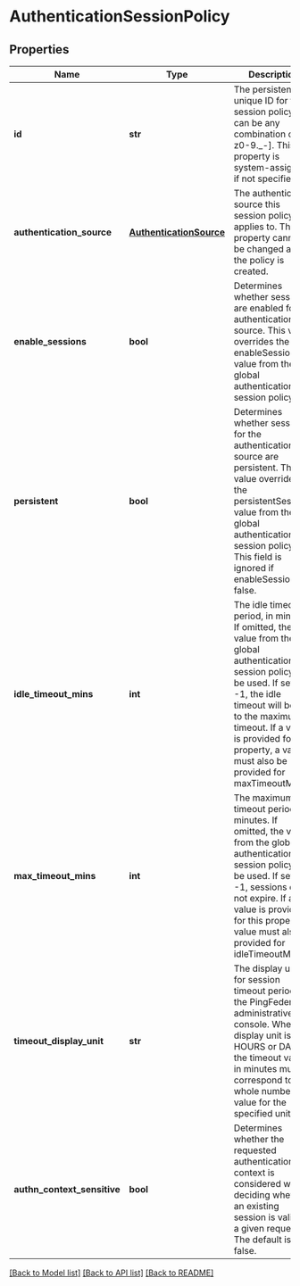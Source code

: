 # AuthenticationSessionPolicy

## Properties
Name | Type | Description | Notes
------------ | ------------- | ------------- | -------------
**id** | **str** | The persistent, unique ID for the session policy. It can be any combination of [a-z0-9._-]. This property is system-assigned if not specified. | [optional] 
**authentication_source** | [**AuthenticationSource**](AuthenticationSource.md) | The authentication source this session policy applies to. This property cannot be changed after the policy is created. | 
**enable_sessions** | **bool** | Determines whether sessions are enabled for the authentication source. This value overrides the enableSessions value from the global authentication session policy. | 
**persistent** | **bool** | Determines whether sessions for the authentication source are persistent. This value overrides the persistentSessions value from the global authentication session policy. This field is ignored if enableSessions is false. | [optional] 
**idle_timeout_mins** | **int** | The idle timeout period, in minutes. If omitted, the value from the global authentication session policy will be used. If set to -1, the idle timeout will be set to the maximum timeout. If a value is provided for this property, a value must also be provided for maxTimeoutMins. | [optional] 
**max_timeout_mins** | **int** | The maximum timeout period, in minutes. If omitted, the value from the global authentication session policy will be used. If set to -1, sessions do not expire. If a value is provided for this property, a value must also be provided for idleTimeoutMins. | [optional] 
**timeout_display_unit** | **str** | The display unit for session timeout periods in the PingFederate administrative console. When the display unit is HOURS or DAYS, the timeout values in minutes must correspond to a whole number value for the specified unit. | [optional] 
**authn_context_sensitive** | **bool** | Determines whether the requested authentication context is considered when deciding whether an existing session is valid for a given request. The default is false. | [optional] 

[[Back to Model list]](../README.md#documentation-for-models) [[Back to API list]](../README.md#documentation-for-api-endpoints) [[Back to README]](../README.md)


